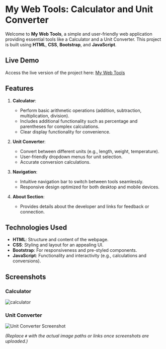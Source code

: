 # My Web Tools: Calculator and Unit Converter

Welcome to **My Web Tools**, a simple and user-friendly web application providing essential tools like a Calculator and a Unit Converter. This project is built using **HTML**, **CSS**, **Bootstrap**, and **JavaScript**.

## Live Demo

Access the live version of the project here: [My Web Tools](https://yaseenijaz.github.io/Calculator/)

## Features

1. **Calculator**:
   - Perform basic arithmetic operations (addition, subtraction, multiplication, division).
   - Includes additional functionality such as percentage and parentheses for complex calculations.
   - Clear display functionality for convenience.

2. **Unit Converter**:
   - Convert between different units (e.g., length, weight, temperature).
   - User-friendly dropdown menus for unit selection.
   - Accurate conversion calculations.

3. **Navigation**:
   - Intuitive navigation bar to switch between tools seamlessly.
   - Responsive design optimized for both desktop and mobile devices.

4. **About Section**:
   - Provides details about the developer and links for feedback or connection.

## Technologies Used

- **HTML**: Structure and content of the webpage.
- **CSS**: Styling and layout for an appealing UI.
- **Bootstrap**: For responsiveness and pre-styled components.
- **JavaScript**: Functionality and interactivity (e.g., calculations and conversions).

## Screenshots

### Calculator
![calculator](https://github.com/user-attachments/assets/5e348003-1704-480a-a05a-74e0bd726abc)


### Unit Converter
![Unit Converter Screenshot](#)

*(Replace `#` with the actual image paths or links once screenshots are uploaded.)*


